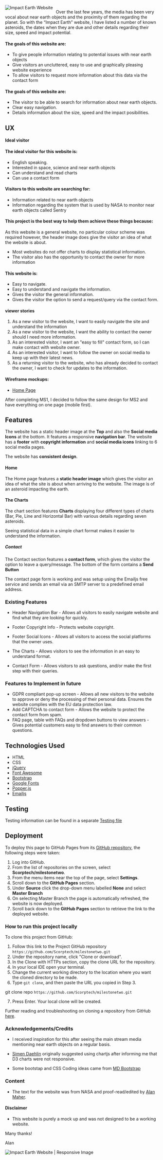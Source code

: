 <img src="assets/images/ms2_impactearth.jpg" alt="Impact Earth Website" style="float: left; margin-right: 10px;" />



Over the last few years, the media has been very vocal about near earth objects and the proximity of them regarding the planet. So with the “Impact Earth” website, I have listed a number of known asteroids, the dates when they are due and other details regarding their size, speed and impact potential. 

#### The goals of this website are:

-   To give people information relating to potential issues with near earth objects
-   Give visitors an uncluttered, easy to use and graphically pleasing website experience
-   To allow visitors to request more information about this data via the contact form

#### The goals of this website are:

-   The visitor to be able to search for information about near earth objects.
-   Clear easy navigation.
-   Details information about the size, speed and the impact posibilities.

## UX

#### Ideal visitor

#### The ideal visitor for this website is:

-   English speaking.
-   Interested in space, science and near earth objects
-   Can understand and read charts  
-   Can use a contact form 

#### Visitors to this website are searching for:

-   Information related to near earth objects 
-   Information regarding the system that is used by NASA to monitor near earth objects called Sentry

#### This project is the best way to help them achieve these things because:

As this website is a general website, no particular colour scheme was required however, the header image does give the visitor an idea of what the website is about. 

-   Most websites do not offer charts to display statistical information.
-   The visitor also has the opportunity to contact the owner for more information 

#### This website is:

-   Easy to navigate.
-   Easy to understand and navigate the information.
-   Gives the visitor the general information.
-   Gives the visitor the option to send a request/query via the contact form.

#### viewer stories

1.  As a new visitor to the website, I want to easily navigate the site and understand the information 
2.  As a new visitor to the website, I want the ability to contact the owner should I need more information. 
7.  As an interested visitor, I want an "easy to fill" contact form, so I can make contact with website owner.
8.  As an interested visitor, I want to follow the owner on social media to keep up with their latest news.
9.  As a returning visitor to the website, who has already decided to contact the owner, I want to check for updates to the information.

#### Wireframe mockups:

* [Home Page](https://github.com/Scorptech/milestonetwo/blob/master/wireframe/wireframe.jpg)

After completing MS1, I decided to follow the same design for MS2 and have everything on one page (mobile first). 


## Features

The website has a static header image at the **Top** and also the **Social media Icons** at the bottom.  It features a responsive **navigation bar**. The website has a **footer** with **copyright information** and **social media icons** linking to 6 social media pages.

The website has **consistent design**.

#### Home

The Home page features a **static header image** which gives the visitor an idea of what the site is about when arriving to the website. The image is of an asteroid impacting the earth.

#### The Charts

The chart section features **Charts** displaying four different types of charts (Bar, Pie, Line and Horizontal Bar) with various details regarding seven asteroids.

Seeing statistical data in a simple chart format makes it easier to understand the information.

##### Contact
The Contact section features a **contact form**, which gives the visitor the option to leave a query/message. The bottom of the form contains a **Send Button**

The contact page form is working and was setup using the Emailjs free service and sends an email via an SMTP server to a predefined email address. 

### Existing Features

-   Header Navigation Bar - Allows all visitors to easily navigate website and find what they are looking for quickly.

-   Footer Copyright Info - Protects website copyright.

-   Footer Social Icons - Allows all visitors to access the social platforms that the owner uses.

-   The Charts - Allows visitors to see the information in an easy to understand format.

-   Contact Form - Allows visitors to ask questions, and/or make the first step with their queries.



### Features to Implement in future

-   GDPR compliant pop-up screen - Allows all new visitors to the website to approve or deny the processing of their personal data. Ensures the website complies with the EU data protection law.
-   Add CAPTCHA to contact form - Allows the website to protect the contact form from spam.
-   FAQ page, table with FAQs and dropdown buttons to view answers - Gives potential customers easy to find answers to their common questions.


## Technologies Used

- HTML
- CSS
- [jQuery](https://code.jquery.com)
- [Font Awesome](https://fontawesome.com)
- [Bootstrap](https://www.getbootstrap.com)
- [Google Fonts](https://fonts.google.com)
- [Popper.js](https://popper.js.org)
- [Emailjs](https://emailjs.com)

## Testing

Testing information can be found in a separate [Testing file](https://github.com/Scorptech/milestonetwo/blob/master/TESTING.md)


## Deployment

To deploy this page to GitHub Pages from its [GitHub repository](https://scorptech.github.io/milestonetwo/), the following steps were taken:

1.  Log into GitHub.
2.  From the list of repositories on the screen, select **Scorptech/milestonetwo**.
3.  From the menu items near the top of the page, select **Settings**.
4.  Scroll down to the **GitHub Pages** section.
5.  Under **Source** click the drop-down menu labelled **None** and select **Master Branch**
6.  On selecting Master Branch the page is automatically refreshed, the website is now deployed.
7.  Scroll back down to the **GitHub Pages** section to retrieve the link to the deployed website.

### How to run this project locally

To clone this project from GitHub:

1.  Follow this link to the Project GitHub repository ```https://github.com/Scorptech/milestonetwo.git```
2.  Under the repository name, click "Clone or download".
3.  In the Clone with HTTPs section, copy the clone URL for the repository.
4.  In your local IDE open your terminal.
5.  Change the current working directory to the location where you want the cloned directory to be made.
6.  Type `git clone`, and then paste the URL you copied in Step 3.

git clone repo ```https://github.com/Scorptech/milestonetwo.git```

7.  Press Enter. Your local clone will be created.

Further reading and troubleshooting on cloning a repository from GitHub [here](https://help.github.com/en/articles/cloning-a-repository).

### Acknowledgements/Credits

-   I received inspiration for this after seeing the main stream media mentioning near earth objects on a regular basis. 

-   [Simen Daehlin](https://www.github.com/Eventyret) originally suggested using chartjs after informing me that D3 charts were not responsive. 

-   Some bootstap and CSS Coding ideas came from [MD Bootstrap](https://mdbootstrap.com)

### Content

-   The text for the website was from NASA and proof-read/edited by [Alan Maher](www.linkedin.com/in/alanjmaher).


#### Disclaimer

-   This website is purely a mock up and was not designed to be a working website.  

Many thanks! 

Alan

<img src="assets/images/responsive_image.jpg" alt="Impact Earth Website | Responsive Image"/>

